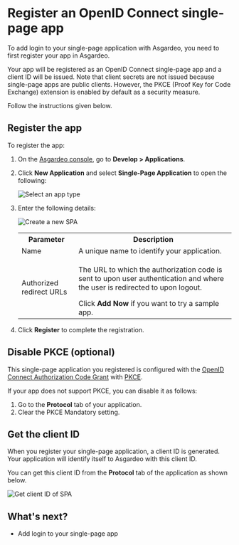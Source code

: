 # Register an OpenID Connect single-page app

To add login to your single-page application with Asgardeo, you need to first register your app in Asgardeo.

Your app will be registered as an OpenID Connect single-page app and a client ID will be issued. Note that client secrets are not issued because single-page apps are public clients. However, the <a :href="$withBase('/references/app-settings/oidc-settings-for-app/#proof-key-for-code-exchange-pkce')">PKCE (Proof Key for Code Exchange)</a> extension is enabled by default as a security measure.

Follow the instructions given below.

## Register the app

To register the app:

1. On the [Asgardeo console](https://console.asgardeo.io/login), go to **Develop > Applications**.

2. Click **New Application** and select **Single-Page Application** to open the following:

    <img :src="$withBase('/assets/img/guides/applications/select-app-type.png')" alt="Select an app type">

3. Enter the following details:

    <img :src="$withBase('/assets/img/guides/applications/create-new-spa.png')" alt="Create a new SPA">

    <table>
        <tr>
            <th>Parameter</th>
            <th>Description</th>
        </tr>
        <tr>
            <td>Name</td>
            <td>A unique name to identify your application.</td>
        </tr>
        <tr>
            <td>Authorized redirect URLs</td>
            <td><p>The URL to which the authorization code is sent to upon user authentication and where the user is redirected to upon logout.</p> Click <b>Add Now</b> if you want to try a sample app.</td>
        </tr>
    </table>

5. Click **Register** to complete the registration.

## Disable PKCE (optional)

This single-page application you registered is configured with the [OpenID Connect Authorization Code Grant](https://openid.net/specs/openid-connect-core-1_0.html#CodeFlowAuth) with [PKCE](https://datatracker.ietf.org/doc/html/rfc7636).

If your app does not support PKCE, you can disable it as follows:

1. Go to the **Protocol** tab of your application.
2. Clear the <a :href="$withBase('/references/app-settings/oidc-settings-for-app/#proof-key-for-code-exchange-pkce')">PKCE Mandatory</a> setting.

## Get the client ID

When you register your single-page application, a client ID is generated. Your application will identify itself to Asgardeo with this client ID.

You can get this client ID from the **Protocol** tab of the application as shown below.

<img :src="$withBase('/assets/img/guides/applications/get-client-id.png')" alt="Get client ID of SPA">

## What's next?

- <a :href="$withBase('/guides/authentication/add-login-to-single-page-app/')">Add login to your single-page app</a>